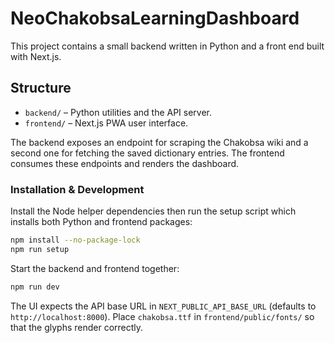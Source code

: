 # NeoChakobsaLearningDashboard

This project contains a small backend written in Python and a front end built with Next.js.

## Structure

- `backend/` – Python utilities and the API server.
- `frontend/` – Next.js PWA user interface.

The backend exposes an endpoint for scraping the Chakobsa wiki and a second one for fetching the saved dictionary entries. The frontend consumes these endpoints and renders the dashboard.

### Installation & Development

Install the Node helper dependencies then run the setup script which installs both Python and frontend packages:

```bash
npm install --no-package-lock
npm run setup
```

Start the backend and frontend together:

```bash
npm run dev
```

The UI expects the API base URL in `NEXT_PUBLIC_API_BASE_URL` (defaults to
`http://localhost:8000`). Place `chakobsa.ttf` in
`frontend/public/fonts/` so that the glyphs render correctly.
